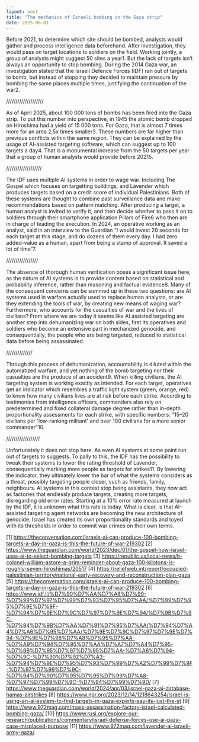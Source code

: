 ```yaml
---
layout: post
title: "The mechanics of Israeli bombing in the Gaza strip"
date: 2025-06-01
---
```

Before 2021, to determine which site should be bombed, analysts would gather and process intelligence data beforehand. After investigation, they would pass on target locations to soldiers on the field. Working jointly, a group of analysts might suggest 50 sites a year1. But the lack of targets isn’t always an opportunity to stop bombing. During the 2014 Gaza war, an investigation stated that the Israeli Defence Forces (IDF) ran out of targets to bomb, but instead of stopping they decided to maintain pressure by bombing the same places multiple times, justifying the continuation of the war2.

////////////////////

As of April 2025, about 100 000 tons of bombs has been fired into the Gaza strip. To put this number into perspective, in 1945 the atomic bomb dropped on Hiroshima had a yield of 15 000 tons. For Gaza, that is almost 7 times more for an area 2,5x times smaller3. These numbers are far higher than previous conflicts within the same region. They can be explained by the usage of AI-assisted targeting software, which can suggest up to 100 targets a day4. That is a monumental increase from the 50 targets per year that a group of human analysts would provide before 20215. 

///////////////////

The IDF uses multiple AI systems in order to wage war. Including The Gospel which focuses on targetting buildings, and Lavender which produces targets based on a credit score of individual Palestinians. Both of these systems are thought to combine past surveillance data and make recommendations based on pattern matching. After producing a target, a human analyst is invited to verify it, and then decide whether to pass it on to soldiers through their smartphone application Pillars of Fire6 who then are in charge of leading the execution. In 2024, an operative working as an analyst, said in an interview to the Guardian “I would invest 20 seconds for each target at this stage, and do dozens of them every day. I had zero added-value as a human, apart from being a stamp of approval. It saved a lot of time”7.

/////////////////

The absence of thorough human verification poses a significant issue here, as the nature of AI systems is to provide content based on statistical and probability inference, rather than reasoning and factual evidence8. Many of the consequent concerns can be summed up in these two questions: are AI systems used in warfare actually used to replace human analysts, or are they extending the tools of war, by creating new means of waging war? Furthermore, who accounts for the casualties of war and the lives of civilians? From where we are today it seems like AI assisted targeting are another step into dehumanizing war on both sides, first its operatives and soldiers who become an extensive part in mechanized genocide, and consequentially, the people who are being targeted, reduced to statistical data before being assassinated.

//////////////

Through this process of dehumanization, accountability is diluted within the automatized warfare, and yet nothing of the bomb targeting nor their casualties are the produce of an accident9. When killing civilians, the AI targeting system is working exactly as intended. For each target, operatives get an indicator which resembles a traffic light system (green, orange, red) to know how many civilians lives are at risk before each strike. According to testimonies from intelligence officers, commanders also rely on predetermined and fixed collateral damage degree rather than in-depth proportionality assessments for each strike, with specific numbers: "15–20 civilians per 'low-ranking militant' and over 100 civilians for a more senior commander"10.

//////////////////

Unfortunately it does not stop here. As even AI systems at some point run out of targets to suggests. To pally to this, the IDF has the possibility to tweak their systems to lower the rating threshold of Lavender, consequentially marking more people as targets for strikes11. By lowering the indicator, they ultimately lower the bar of what the systems considers as a threat, possibly targeting people closer, such as friends, family, neighbours. AI systems in this context stop being assistants, they now act as factories that endlessly produce targets, creating more targets, disregarding old error rates. Starting at a 10% error rate measured at launch by the IDF, it is unknown what this rate is today. What is clear, is that AI-assisted targeting agent networks are becoming the new architecture of genocide. Israel has created its own proportionality standards and toyed with its thresholds in order to commit war crimes on their own terms.




[1]  https://theconversation.com/israels-ai-can-produce-100-bombing-targets-a-day-in-gaza-is-this-the-future-of-war-219302
[2] https://www.theguardian.com/world/2023/dec/01/the-gospel-how-israel-uses-ai-to-select-bombing-targets
[3] https://republic.us/local-news/lt-colonel-william-astore-a-grim-reminder-about-gaza-100-kilotons-is-roughly-seven-hiroshimas/20517
[4] https://reliefweb.int/report/occupied-palestinian-territory/national-early-recovery-and-reconstruction-plan-gaza
[5] https://theconversation.com/israels-ai-can-produce-100-bombing-targets-a-day-in-gaza-is-this-the-future-of-war-219302
[6] https://www.idf.il/%D7%90%D7%AA%D7%A8%D7%99-%D7%99%D7%97%D7%99%D7%93%D7%95%D7%AA/%D7%99%D7%95%D7%9E%D7%9F-%D7%94%D7%9E%D7%9C%D7%97%D7%9E%D7%94/%D7%9B%D7%9C-%D7%94%D7%9B%D7%AA%D7%91%D7%95%D7%AA/%D7%94%D7%A4%D7%A6%D7%95%D7%AA/%D7%9E%D7%9C%D7%97%D7%9E%D7%94-%D7%9E%D7%98%D7%A8%D7%95%D7%AA-%D7%A9%D7%94%D7%95%D7%AA%D7%A7%D7%A4%D7%95-%D7%9B%D7%95%D7%97%D7%95%D7%AA-%D7%A6%D7%94-%D7%9C-%D7%90%D7%92%D7%A3-%D7%94%D7%9E%D7%95%D7%93%D7%99%D7%A2%D7%99%D7%9F-%D7%97%D7%99%D7%9C-%D7%94%D7%90%D7%95%D7%95%D7%99%D7%A8-%D7%97%D7%99%D7%9C-%D7%94%D7%99%D7%9D/
[7] https://www.theguardian.com/world/2024/apr/03/israel-gaza-ai-database-hamas-airstrikes
[8] https://www.npr.org/2023/12/14/1218643254/israel-is-using-an-ai-system-to-find-targets-in-gaza-experts-say-its-just-the-st
[9] https://www.972mag.com/mass-assassination-factory-israel-calculated-bombing-gaza/
[10]  https://www.rusi.org/explore-our-research/publications/commentary/israel-defense-forces-use-ai-gaza-case-misplaced-purpose
[11] https://www.972mag.com/lavender-ai-israeli-army-gaza/
